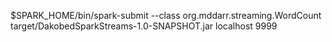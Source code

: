 


$SPARK_HOME/bin/spark-submit --class org.mddarr.streaming.WordCount target/DakobedSparkStreams-1.0-SNAPSHOT.jar localhost 9999